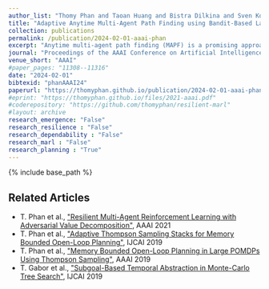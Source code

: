```yaml
---
author_list: "Thomy Phan and Taoan Huang and Bistra Dilkina and Sven Koenig"
title: "Adaptive Anytime Multi-Agent Path Finding using Bandit-Based Large Neighborhood Search"
collection: publications
permalink: /publication/2024-02-01-aaai-phan
excerpt: "Anytime multi-agent path finding (MAPF) is a promising approach to scalable path optimization in large-scale multi-agent systems. State-of-the-art anytime MAPF is based on Large Neighborhood Search (LNS), where a fast initial solution is iteratively optimized by destroying and repairing a fixed number of parts, i.e., the neighborhood, of the solution, using randomized destroy heuristics and prioritized planning. Despite their recent success in various MAPF instances, current LNS-based approaches lack exploration and flexibility due to greedy optimization with a fixed neighborhood size which can lead to low quality solutions in general. So far, these limitations have been addressed with extensive prior effort in tuning or offline machine learning beyond actual planning. In this paper, we focus on online learning in LNS and propose Bandit-based Adaptive LArge Neighborhood search Combined with Exploration (BALANCE). BALANCE uses a bi-level multi-armed bandit scheme to adapt the selection of destroy heuristics and neighborhood sizes on the fly during search. We evaluate BALANCE on multiple maps from the MAPF benchmark set and empirically demonstrate cost improvements of at least 50\% compared to state-of-the-art anytime MAPF in large-scale scenarios. We find that Thompson Sampling performs particularly well compared to alternative multi-armed bandit algorithms."
journal: "Proceedings of the AAAI Conference on Artificial Intelligence"
venue_short: "AAAI"
#paper_pages: "11308--11316"
date: "2024-02-01"
bibtexid: "phanAAAI24"
paperurl: "https://thomyphan.github.io/publication/2024-02-01-aaai-phan"
#eprint: "https://thomyphan.github.io/files/2021-aaai.pdf"
#coderepository: "https://github.com/thomyphan/resilient-marl"
#layout: archive
research_emergence: "False"
research_resilience : "False"
research_dependability : "False"
research_marl : "False"
research_planning : "True"
---
```


{% include base_path %}

## Related Articles
- T. Phan et al., ["Resilient Multi-Agent Reinforcement Learning with Adversarial Value Decomposition"](https://thomyphan.github.io/publication/2021-02-01-aaai-phan), AAAI 2021
- T. Phan et al., ["Adaptive Thompson Sampling Stacks for Memory Bounded Open-Loop Planning"](https://thomyphan.github.io/publication/2019-08-01-ijcai-phan), IJCAI 2019
- T. Phan et al., ["Memory Bounded Open-Loop Planning in Large POMDPs Using Thompson Sampling"](https://thomyphan.github.io/publication/2019-02-01-aaai-phan), AAAI 2019
- T. Gabor et al., ["Subgoal-Based Temporal Abstraction in Monte-Carlo Tree Search"](https://thomyphan.github.io/publication/2019-08-01-ijcai-gabor), IJCAI 2019